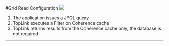 #Grid Read Configuration
![](http://docs.oracle.com/middleware/1212/coherence/COHIG/img/tlcgd_jd_004_read-read.png)

1. The application issues a JPQL query
2. TopLink executes a Filter on Coherence cache
3. TopLink returns results from the Coherence cache only, the database is not required

---